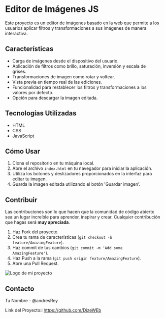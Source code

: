 # Editor de Imágenes JS

Este proyecto es un editor de imágenes basado en la web que permite a los usuarios aplicar filtros y transformaciones a sus imágenes de manera interactiva.

## Características

- Carga de imágenes desde el dispositivo del usuario.
- Aplicación de filtros como brillo, saturación, inversión y escala de grises.
- Transformaciones de imagen como rotar y voltear.
- Vista previa en tiempo real de las ediciones.
- Funcionalidad para restablecer los filtros y transformaciones a los valores por defecto.
- Opción para descargar la imagen editada.

## Tecnologías Utilizadas

- HTML
- CSS
- JavaScript

## Cómo Usar

1. Clona el repositorio en tu máquina local.
2. Abre el archivo `index.html` en tu navegador para iniciar la aplicación.
3. Utiliza los botones y deslizadores proporcionados en la interfaz para editar tu imagen.
4. Guarda la imagen editada utilizando el botón 'Guardar imagen'.

## Contribuir

Las contribuciones son lo que hacen que la comunidad de código abierto sea un lugar increíble para aprender, inspirar y crear. Cualquier contribución que hagas será **muy apreciada**.

1. Haz Fork del proyecto.
2. Crea tu rama de características (`git checkout -b feature/AmazingFeature`).
3. Haz commit de tus cambios (`git commit -m 'Add some AmazingFeature'`).
4. Haz Push a la rama (`git push origin feature/AmazingFeature`).
5. Abre una Pull Request.

![Logo de mi proyecto](https://github.com/DizeWEb/-38DayCode-Image-Editor/blob/main/img/bandicam%202024-05-04%2017-01-28-146.jpg)
 
 


## Contacto

Tu Nombre - @andresRey 

Link del Proyecto:i https://github.com/DizeWEb

